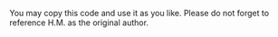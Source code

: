 You may copy this code and use it as you like. Please do not forget to reference H.M. as the original author.
